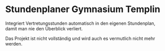 # Stundenplaner Gymnasium Templin

Integriert Vertretungsstunden automatisch in den eigenen Stundenplan, damit man nie den Überblick verliert.

Das Projekt ist nicht vollständig und wird auch es vermutlich nicht mehr werden.
